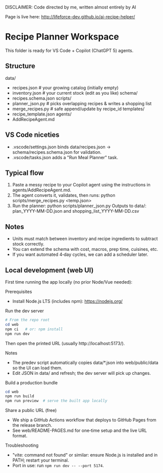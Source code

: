 DISCLAIMER: Code directed by me, written almost entirely by AI

Page is live here: http://lifeforce-dev.github.io/ai-recipe-helper/

Recipe Planner Workspace
========================
This folder is ready for VS Code + Copilot (ChatGPT 5) agents.

Structure
---------
data/
  - recipes.json     # your growing catalog (initially empty)
  - inventory.json   # your current stock (edit as you like)
schema/
  - recipes.schema.json
scripts/
  - planner_json.py  # picks overlapping recipes & writes a shopping list
  - merge_recipes.py # safe append/update by recipe_id
templates/
  - recipe_template.json
agents/
  - AddRecipeAgent.md

VS Code niceties
----------------
- .vscode/settings.json binds data/recipes.json -> schema/recipes.schema.json for validation.
- .vscode/tasks.json adds a "Run Meal Planner" task.

Typical flow
------------
1) Paste a messy recipe to your Copilot agent using the instructions in agents/AddRecipeAgent.md.
2) The agent converts it, validates, then runs:
     python scripts/merge_recipes.py <temp.json>
3) Run the planner:
     python scripts/planner_json.py
   Outputs to data/: plan_YYYY-MM-DD.json and shopping_list_YYYY-MM-DD.csv

Notes
-----
- Units must match between inventory and recipe ingredients to subtract stock correctly.
- You can extend the schema with cost, macros, prep time, cuisines, etc.
- If you want automated 4‑day cycles, we can add a scheduler later.


Local development (web UI)
-------------------------
First time running the app locally (no prior Node/Vue needed):

Prerequisites
- Install Node.js LTS (includes npm): https://nodejs.org/

Run the dev server
```powershell
# From the repo root
cd web
npm ci   # or: npm install
npm run dev
```
Then open the printed URL (usually http://localhost:5173/).

Notes
- The predev script automatically copies data/*.json into web/public/data so the UI can load them.
- Edit JSON in data/ and refresh; the dev server will pick up changes.

Build a production bundle
```powershell
cd web
npm run build
npm run preview  # serve the built app locally
```

Share a public URL (free)
- We ship a GitHub Actions workflow that deploys to GitHub Pages from the release branch.
- See web/README-PAGES.md for one‑time setup and the live URL format.

Troubleshooting
- "vite: command not found" or similar: ensure Node.js is installed and in PATH; restart your terminal.
- Port in use: run `npm run dev -- --port 5174`.
